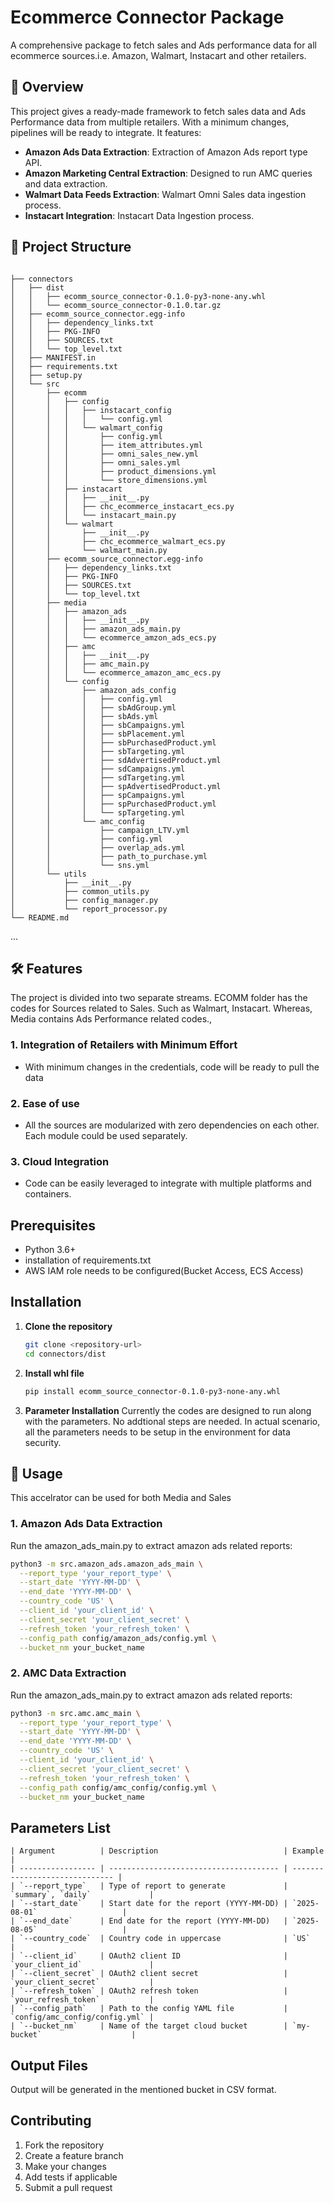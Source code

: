 # Ecommerce Connector Package 

A comprehensive package to fetch sales and Ads performance data for all ecommerce sources.i.e. Amazon, Walmart, Instacart and other retailers.

## 🚀 Overview

This project gives a ready-made framework to fetch sales data and Ads Performance data from multiple retailers. With a minimum changes, pipelines will be ready to integrate. It features:

- **Amazon Ads Data Extraction**: Extraction of Amazon Ads report type API.
- **Amazon Marketing Central Extraction**: Designed to run AMC queries and data extraction.
- **Walmart Data Feeds Extraction**: Walmart Omni Sales data ingestion process.
- **Instacart Integration**: Instacart Data Ingestion process.


## 📁 Project Structure

```

├── connectors
│   ├── dist
│   │   ├── ecomm_source_connector-0.1.0-py3-none-any.whl
│   │   └── ecomm_source_connector-0.1.0.tar.gz
│   ├── ecomm_source_connector.egg-info
│   │   ├── dependency_links.txt
│   │   ├── PKG-INFO
│   │   ├── SOURCES.txt
│   │   └── top_level.txt
│   ├── MANIFEST.in
│   ├── requirements.txt
│   ├── setup.py
│   └── src
│       ├── ecomm
│       │   ├── config
│       │   │   ├── instacart_config
│       │   │   │   └── config.yml
│       │   │   └── walmart_config
│       │   │       ├── config.yml
│       │   │       ├── item_attributes.yml
│       │   │       ├── omni_sales_new.yml
│       │   │       ├── omni_sales.yml
│       │   │       ├── product_dimensions.yml
│       │   │       └── store_dimensions.yml
│       │   ├── instacart
│       │   │   ├── __init__.py
│       │   │   ├── chc_ecommerce_instacart_ecs.py
│       │   │   └── instacart_main.py
│       │   └── walmart
│       │       ├── __init__.py
│       │       ├── chc_ecommerce_walmart_ecs.py
│       │       └── walmart_main.py
│       ├── ecomm_source_connector.egg-info
│       │   ├── dependency_links.txt
│       │   ├── PKG-INFO
│       │   ├── SOURCES.txt
│       │   └── top_level.txt
│       ├── media
│       │   ├── amazon_ads
│       │   │   ├── __init__.py
│       │   │   ├── amazon_ads_main.py
│       │   │   └── ecommerce_amzon_ads_ecs.py
│       │   ├── amc
│       │   │   ├── __init__.py
│       │   │   ├── amc_main.py
│       │   │   └── ecommerce_amazon_amc_ecs.py
│       │   └── config
│       │       ├── amazon_ads_config
│       │       │   ├── config.yml
│       │       │   ├── sbAdGroup.yml
│       │       │   ├── sbAds.yml
│       │       │   ├── sbCampaigns.yml
│       │       │   ├── sbPlacement.yml
│       │       │   ├── sbPurchasedProduct.yml
│       │       │   ├── sbTargeting.yml
│       │       │   ├── sdAdvertisedProduct.yml
│       │       │   ├── sdCampaigns.yml
│       │       │   ├── sdTargeting.yml
│       │       │   ├── spAdvertisedProduct.yml
│       │       │   ├── spCampaigns.yml
│       │       │   ├── spPurchasedProduct.yml
│       │       │   └── spTargeting.yml
│       │       └── amc_config
│       │           ├── campaign_LTV.yml
│       │           ├── config.yml
│       │           ├── overlap_ads.yml
│       │           ├── path_to_purchase.yml
│       │           └── sns.yml
│       └── utils
│           ├── __init__.py
│           ├── common_utils.py
│           ├── config_manager.py
│           └── report_processor.py
└── README.md

```
...
## 🛠️ Features
The project is divided into two separate streams. ECOMM folder has the codes for Sources related to Sales. Such as Walmart, Instacart. Whereas, Media contains Ads Performance related codes.,

### 1. Integration of Retailers with Minimum Effort
- With minimum changes in the credentials, code will be ready to pull the data

### 2. Ease of use
- All the sources are modularized with zero dependencies on each other. Each module could be used separately.

### 3. Cloud Integration
- Code can be easily leveraged to integrate with multiple platforms and containers.


##  Prerequisites

- Python 3.6+
- installation of requirements.txt
- AWS IAM role needs to be configured(Bucket Access, ECS Access)

##  Installation

1. **Clone the repository**
   ```bash
   git clone <repository-url>
   cd connectors/dist
   ```

2. **Install whl file**
   ```bash
   pip install ecomm_source_connector-0.1.0-py3-none-any.whl
   ```
3. **Parameter Installation**
  Currently the codes are designed to run along with the parameters. No addtional steps are needed. In actual scenario, all the parameters needs to be setup in the environment for data security.

## 🚀 Usage
This accelrator can be used for both Media and Sales 

### 1. Amazon Ads Data Extraction
Run the amazon_ads_main.py to extract amazon ads related reports:

```bash
python3 -m src.amazon_ads.amazon_ads_main \
  --report_type 'your_report_type' \
  --start_date 'YYYY-MM-DD' \
  --end_date 'YYYY-MM-DD' \
  --country_code 'US' \
  --client_id 'your_client_id' \
  --client_secret 'your_client_secret' \
  --refresh_token 'your_refresh_token' \
  --config_path config/amazon_ads/config.yml \
  --bucket_nm your_bucket_name
```

### 2. AMC Data Extraction
Run the amazon_ads_main.py to extract amazon ads related reports:

```bash
python3 -m src.amc.amc_main \
  --report_type 'your_report_type' \
  --start_date 'YYYY-MM-DD' \
  --end_date 'YYYY-MM-DD' \
  --country_code 'US' \
  --client_id 'your_client_id' \
  --client_secret 'your_client_secret' \
  --refresh_token 'your_refresh_token' \
  --config_path config/amc_config/config.yml \
  --bucket_nm your_bucket_name
```

##  Parameters List
```
| Argument          | Description                            | Example                        |
| ----------------- | -------------------------------------- | ------------------------------ |
| `--report_type`   | Type of report to generate             | `summary`, `daily`             |
| `--start_date`    | Start date for the report (YYYY-MM-DD) | `2025-08-01`                   |
| `--end_date`      | End date for the report (YYYY-MM-DD)   | `2025-08-05`                   |
| `--country_code`  | Country code in uppercase              | `US`                           |
| `--client_id`     | OAuth2 client ID                       | `your_client_id`               |
| `--client_secret` | OAuth2 client secret                   | `your_client_secret`           |
| `--refresh_token` | OAuth2 refresh token                   | `your_refresh_token`           |
| `--config_path`   | Path to the config YAML file           | `config/amc_config/config.yml` |
| `--bucket_nm`     | Name of the target cloud bucket        | `my-bucket`                    |

```

##  Output Files
Output will be generated in the mentioned bucket in CSV format.


## Contributing

1. Fork the repository
2. Create a feature branch
3. Make your changes
4. Add tests if applicable
5. Submit a pull request


